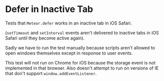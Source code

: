 # Defer in Inactive Tab

Tests that `Meteor.defer` works in an inactive tab in iOS Safari.

(`setTimeout` and `setInterval` events aren't delivered to inactive
tabs in iOS Safari until they become active again).

Sadly we have to run the test manually because scripts aren't allowed
to open windows themselves except in response to user events.

This test will not run on Chrome for iOS because the storage event is
not implemented in that browser.  Also doesn't attempt to run on
versions of IE that don't support `window.addEventListener`.
